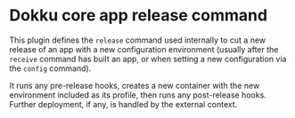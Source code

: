 # Dokku core app release command

This plugin defines the `release` command used internally to cut a new release
of an app with a new configuration environment (usually after the `receive`
command has built an app, or when setting a new configuration via the `config`
command).

It runs any pre-release hooks, creates a new container with the new environment
included as its profile, then runs any post-release hooks. Further deployment,
if any, is handled by the external context.
